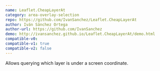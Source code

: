 ```yaml
---
name: Leaflet.CheapLayerAt
category: area-overlay-selection
repo: https://github.com/IvanSanchez/Leaflet.CheapLayerAt
author: Iván Sánchez Ortega
author-url: https://github.com/IvanSanchez
demo: http://ivansanchez.github.io/Leaflet.CheapLayerAt/demo.html
compatible-v0:
compatible-v1: true
compatible-v2: false
---
```


Allows querying which layer is under a screen coordinate.
